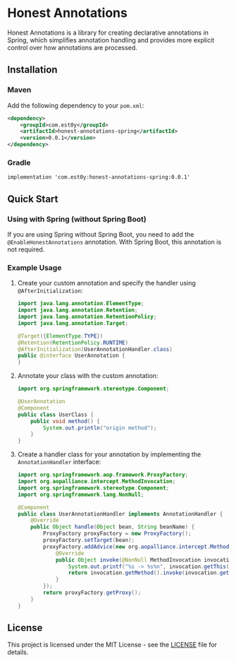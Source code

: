 # Honest Annotations

Honest Annotations is a library for creating declarative annotations in Spring, which simplifies annotation handling and provides more explicit control over how annotations are processed.

## Installation

### Maven

Add the following dependency to your `pom.xml`:

```xml
<dependency>
    <groupId>com.est0y</groupId>
    <artifactId>honest-annotations-spring</artifactId>
    <version>0.0.1</version>
</dependency>
```
### Gradle
```
implementation 'com.est0y:honest-annotations-spring:0.0.1'
```

## Quick Start

### Using with Spring (without Spring Boot)

If you are using Spring without Spring Boot, you need to add the `@EnableHonestAnnotations` annotation. With Spring Boot, this annotation is not required.

### Example Usage

1. Create your custom annotation and specify the handler using `@AfterInitialization`:

    ```java
    import java.lang.annotation.ElementType;
    import java.lang.annotation.Retention;
    import java.lang.annotation.RetentionPolicy;
    import java.lang.annotation.Target;

    @Target({ElementType.TYPE})
    @Retention(RetentionPolicy.RUNTIME)
    @AfterInitialization(UserAnnotationHandler.class)
    public @interface UserAnnotation {
    }
    ```

2. Annotate your class with the custom annotation:

    ```java
    import org.springframework.stereotype.Component;

    @UserAnnotation
    @Component
    public class UserClass {
        public void method() {
            System.out.println("origin method");
        }
    }
    ```

3. Create a handler class for your annotation by implementing the `AnnotationHandler` interface:

    ```java
    import org.springframework.aop.framework.ProxyFactory;
    import org.aopalliance.intercept.MethodInvocation;
    import org.springframework.stereotype.Component;
    import org.springframework.lang.NonNull;

    @Component
    public class UserAnnotationHandler implements AnnotationHandler {
        @Override
        public Object handle(Object bean, String beanName) {
            ProxyFactory proxyFactory = new ProxyFactory();
            proxyFactory.setTarget(bean);
            proxyFactory.addAdvice(new org.aopalliance.intercept.MethodInterceptor() {
                @Override
                public Object invoke(@NonNull MethodInvocation invocation) throws Throwable {
                    System.out.printf("%s -> %s%n", invocation.getThis(), invocation.getMethod().getName());
                    return invocation.getMethod().invoke(invocation.getThis(), invocation.getArguments());
                }
            });
            return proxyFactory.getProxy();
        }
    }
    ```
    
## License

This project is licensed under the MIT License - see the [LICENSE](LICENSE) file for details.
